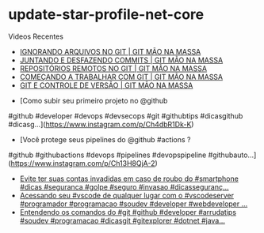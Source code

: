 # update-star-profile-net-core

Videos Recentes
<!-- YOUTUBE:START -->
- [IGNORANDO ARQUIVOS NO GIT | GIT MÃO NA MASSA](https://www.youtube.com/watch?v=Cm-biDiU2cc)
- [JUNTANDO E DESFAZENDO COMMITS | GIT MÃO NA MASSA](https://www.youtube.com/watch?v=3P_PHz10t7g)
- [REPOSITÓRIOS REMOTOS NO GIT | GIT MÃO NA MASSA](https://www.youtube.com/watch?v=AukXdcB2Rt8)
- [COMEÇANDO A TRABALHAR COM GIT | GIT MÃO NA MASSA](https://www.youtube.com/watch?v=tT0fmuzvKJ4)
- [GIT E CONTROLE DE VERSÃO | GIT MÃO NA MASSA](https://www.youtube.com/watch?v=DoQ0HW0OtA0)
<!-- YOUTUBE:END -->

<!-- INSTA:START -->
- [Como subir seu primeiro projeto no @github 

#github #developer #devops #devsecops #git #githubtips #dicasgithub #dicasg...](https://www.instagram.com/p/Ch4dbR1Dk-K)
- [Você protege seus pipelines do @github #actions ?

#github #githubactions #devops #pipelines #devopspipeline #githubauto...](https://www.instagram.com/p/Ch13H8QjA-2)
- [Evite ter suas contas invadidas em caso de roubo do #smartphone #dicas #seguranca #golpe #seguro #invasao #dicasseguranç...](https://www.instagram.com/p/ChcNPxbjSc3)
- [Acessando seu #vscode de qualquer lugar com o #vscodeserver  #programador #programacao #soudev #developer #webdeveloper ...](https://www.instagram.com/p/ChZjbvijpif)
- [Entendendo os comandos do #git  #github #developer #arrudatips #soudev #programacao #dicasgit #gitexplorer #dotnet #java...](https://www.instagram.com/p/ChW_wwhjd9K)
<!-- INSTA:END -->
